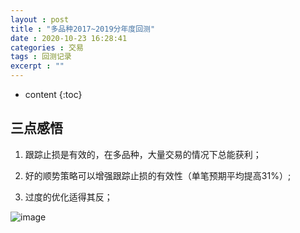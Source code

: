 ```yaml
---
layout : post
title : "多品种2017~2019分年度回测"
date : 2020-10-23 16:28:41
categories : 交易
tags : 回测记录
excerpt : ""
---
```


* content
{:toc}


## 三点感悟

1. 跟踪止损是有效的，在多品种，大量交易的情况下总能获利；

2. 好的顺势策略可以增强跟踪止损的有效性（单笔预期平均提高31%）;

3. 过度的优化适得其反；


![image](/images/summary/20201023-01.png)


